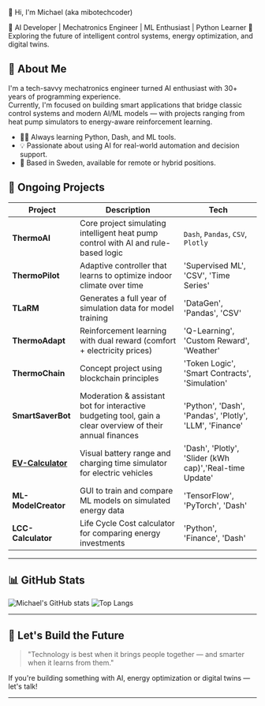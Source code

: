 👋 Hi, I'm Michael (aka mibotechcoder)

🚀 AI Developer | Mechatronics Engineer | ML Enthusiast | Python Learner
🎯 Exploring the future of intelligent control systems, energy optimization, and digital twins.

## 🧠 About Me

I'm a tech-savvy mechatronics engineer turned AI enthusiast with 30+ years of programming experience.  
Currently, I'm focused on building smart applications that bridge classic control systems and modern AI/ML models — with projects ranging from heat pump simulators to energy-aware reinforcement learning.

- 🧑‍💻 Always learning Python, Dash, and ML tools.
- 💡 Passionate about using AI for real-world automation and decision support.
- 📍 Based in Sweden, available for remote or hybrid positions.

<!-- 📫 Reach me at **michael@wolfnova.ai**  
🌐 LinkedIn: [linkedin.com/in/ditt-namn](https://linkedin.com/in/ditt-namn) -->

## 🔬 Ongoing Projects

| Project | Description | Tech |
|--------|-------------|------|
| **ThermoAI** | Core project simulating intelligent heat pump control with AI and rule-based logic | `Dash`, `Pandas`, `CSV`, `Plotly` |
| **ThermoPilot** | Adaptive controller that learns to optimize indoor climate over time | 'Supervised ML', 'CSV', 'Time Series' |
| **TLaRM** | 	Generates a full year of simulation data for model training | 'DataGen', 'Pandas', 'CSV' |
| **ThermoAdapt** | Reinforcement learning with dual reward (comfort + electricity prices) | 'Q-Learning', 'Custom Reward', 'Weather' |
| **ThermoChain** | Concept project using blockchain principles | 'Token Logic', 'Smart Contracts', 'Simulation' |
| **SmartSaverBot** | Moderation & assistant bot for interactive budgeting tool, gain a clear overview of their annual finances | 'Python', 'Dash', 'Pandas', 'Plotly', 'LLM', 'Finance' |
| **[EV-Calculator](https://ev-charge-simulator.onrender.com/)** | Visual battery range and charging time simulator for electric vehicles | 'Dash', 'Plotly', 'Slider (kWh cap)','Real-time Update' |
| **ML-ModelCreator** | GUI to train and compare ML models on simulated energy data | 'TensorFlow', 'PyTorch', 'Dash' |
| **LCC-Calculator** | Life Cycle Cost calculator for comparing energy investments | 'Python', 'Finance', 'Dash' |


---

## 📊 GitHub Stats

![Michael's GitHub stats](https://github-readme-stats.vercel.app/api?username=mibotechcoder&show_icons=true&theme=tokyonight)
![Top Langs](https://github-readme-stats.vercel.app/api/top-langs/?username=mibotechcoder&layout=compact&theme=tokyonight)

---

## 🚀 Let's Build the Future

> "Technology is best when it brings people together — and smarter when it learns from them."

If you're building something with AI, energy optimization or digital twins — let's talk!

---

<!--
**mibotechcoder/mibotechcoder** is a ✨ _special_ ✨ repository because its `README.md` (this file) appears on your GitHub profile.

Here are some ideas to get you started:

- 🔭 I’m currently working on ...
- 🌱 I’m currently learning ...
- 👯 I’m looking to collaborate on ...
- 🤔 I’m looking for help with ...
- 💬 Ask me about ...
- 📫 How to reach me: ...
- 😄 Pronouns: ...
- ⚡ Fun fact: ...
-->
